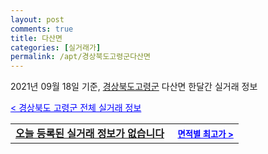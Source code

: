```yaml
---
layout: post
comments: true
title: 다산면
categories: [실거래가]
permalink: /apt/경상북도고령군다산면
---
```


2021년 09월 18일 기준, <a href="/apt/경상북도고령군">경상북도고령군</a> 다산면 한달간 실거래 정보

<a style="color: blue;" href="/apt/경상북도고령군">< 경상북도 고령군 전체 실거래 정보</a>
<!---- start ---->
<table>
  <tr>
    <td colspan="4" style="font-weight: bold;"><a href="/apt/경상북도고령군다산면{name_without_space}">오늘 등록된 실거래 정보가 없습니다</a> &nbsp;&nbsp;&nbsp; <a style="color: blue; font-size: smaller;" href="/apt/경상북도고령군다산면{name_without_space}">면적별 최고가 ></a></td>
  </tr>
    
</table>
<!---- end ---->
    